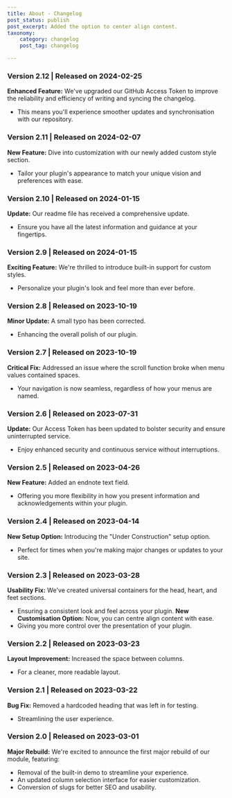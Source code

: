 ```yaml
---
title: About - Changelog
post_status: publish
post_excerpt: Added the option to center align content.
taxonomy:
    category: changelog
    post_tag: changelog

---
```

### Version 2.12 | Released on 2024-02-25
**Enhanced Feature:** We've upgraded our GitHub Access Token to improve the reliability and efficiency of writing and syncing the changelog.
- This means you'll experience smoother updates and synchronisation with our repository.

### Version 2.11 | Released on 2024-02-07
**New Feature:** Dive into customization with our newly added custom style section.
- Tailor your plugin's appearance to match your unique vision and preferences with ease.

### Version 2.10 | Released on 2024-01-15
**Update:** Our readme file has received a comprehensive update.
- Ensure you have all the latest information and guidance at your fingertips.

### Version 2.9 | Released on 2024-01-15
**Exciting Feature:** We're thrilled to introduce built-in support for custom styles.
- Personalize your plugin's look and feel more than ever before.

### Version 2.8 | Released on 2023-10-19
**Minor Update:** A small typo has been corrected.
- Enhancing the overall polish of our plugin.

### Version 2.7 | Released on 2023-10-19
**Critical Fix:** Addressed an issue where the scroll function broke when menu values contained spaces.
- Your navigation is now seamless, regardless of how your menus are named.

### Version 2.6 | Released on 2023-07-31
**Update:** Our Access Token has been updated to bolster security and ensure uninterrupted service.
- Enjoy enhanced security and continuous service without interruptions.

### Version 2.5 | Released on 2023-04-26
**New Feature:** Added an endnote text field.
- Offering you more flexibility in how you present information and acknowledgements within your plugin.

### Version 2.4 | Released on 2023-04-14
**New Setup Option:** Introducing the "Under Construction" setup option.
- Perfect for times when you're making major changes or updates to your site.

### Version 2.3 | Released on 2023-03-28
**Usability Fix:** We've created universal containers for the head, heart, and feet sections.
- Ensuring a consistent look and feel across your plugin.
**New Customisation Option:** Now, you can centre align content with ease.
- Giving you more control over the presentation of your plugin.

### Version 2.2 | Released on 2023-03-23
**Layout Improvement:** Increased the space between columns.
- For a cleaner, more readable layout.

### Version 2.1 | Released on 2023-03-22
**Bug Fix:** Removed a hardcoded heading that was left in for testing.
- Streamlining the user experience.

### Version 2.0 | Released on 2023-03-01
**Major Rebuild:** We're excited to announce the first major rebuild of our module, featuring:
- Removal of the built-in demo to streamline your experience.
- An updated column selection interface for easier customization.
- Conversion of slugs for better SEO and usability.
